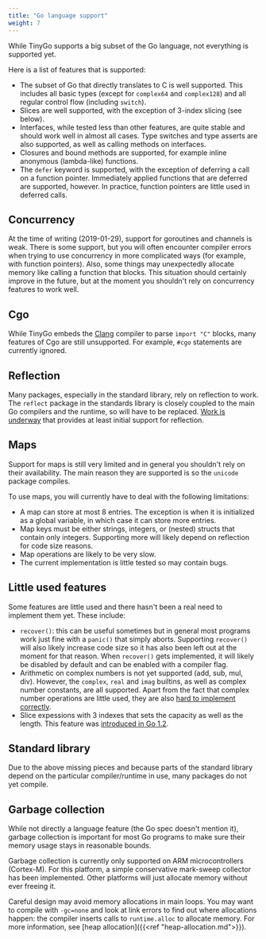 ```yaml
---
title: "Go language support"
weight: 7
---
```


While TinyGo supports a big subset of the Go language, not everything is
supported yet.

Here is a list of features that is supported:

  * The subset of Go that directly translates to C is well supported. This
    includes all basic types (except for `complex64` and `complex128`) and all
    regular control flow (including `switch`).
  * Slices are well supported, with the exception of 3-index slicing (see
    below).
  * Interfaces, while tested less than other features, are quite stable and
    should work well in almost all cases. Type switches and type asserts are
    also supported, as well as calling methods on interfaces.
  * Closures and bound methods are supported, for example inline anonymous
    (lambda-like) functions.
  * The `defer` keyword is supported, with the exception of deferring a call on
    a function pointer. Immediately applied functions that are deferred are
    supported, however. In practice, function pointers are little used in
    deferred calls.

## Concurrency

At the time of writing (2019-01-29), support for goroutines and channels is
weak. There is some support, but you will often encounter compiler errors when
trying to use concurrency in more complicated ways (for example, with function
pointers). Also, some things may unexpectedly allocate memory like calling a
function that blocks. This situation should certainly improve in the future, but
at the moment you shouldn't rely on concurrency features to work well.

## Cgo

While TinyGo embeds the [Clang](https://clang.llvm.org/) compiler to parse
`import "C"` blocks, many features of Cgo are still unsupported. For example,
`#cgo` statements are currently ignored.

## Reflection

Many packages, especially in the standard library, rely on reflection to work.
The `reflect` package in the standards library is closely coupled to the main Go
compilers and the runtime, so will have to be replaced. [Work is
underway](https://github.com/aykevl/tinygo/pull/104) that provides at least
initial support for reflection.

## Maps

Support for maps is still very limited and in general you shouldn't rely on
their availability. The main reason they are supported is so the `unicode`
package compiles.

To use maps, you will currently have to deal with the following limitations:

  * A map can store at most 8 entries. The exception is when it is initialized
    as a global variable, in which case it can store more entries.
  * Map keys must be either strings, integers, or (nested) structs that contain
    only integers. Supporting more will likely depend on reflection for code
    size reasons.
  * Map operations are likely to be very slow.
  * The current implementation is little tested so may contain bugs.

## Little used features

Some features are little used and there hasn't been a real need to implement
them yet. These include:

  * `recover()`: this can be useful sometimes but in general most programs work
    just fine with a `panic()` that simply aborts. Supporting `recover()` will
    also likely increase code size so it has also been left out at the moment
    for that reason. When `recover()` gets implemented, it will likely be
    disabled by default and can be enabled with a compiler flag.
  * Arithmetic on complex numbers is not yet supported (add, sub, mul, div).
    However, the `complex`, `real` and `imag` builtins, as well as complex
    number constants, are all supported. Apart from the fact that complex number
    operations are little used, they are also [hard to implement
    correctly](https://github.com/golang/go/issues/29846).
  * Slice expessions with 3 indexes that sets the capacity as well as the
    length. This feature was [introduced in Go
    1.2](https://tip.golang.org/doc/go1.2#three_index).

## Standard library

Due to the above missing pieces and because parts of the standard library depend
on the particular compiler/runtime in use, many packages do not yet compile.

## Garbage collection

While not directly a language feature (the Go spec doesn't mention it), garbage
collection is important for most Go programs to make sure their memory usage
stays in reasonable bounds.

Garbage collection is currently only supported on ARM microcontrollers
(Cortex-M). For this platform, a simple conservative mark-sweep collector has
been implemented. Other platforms will just allocate memory without ever freeing
it.

Careful design may avoid memory allocations in main loops. You may want to
compile with `-gc=none` and look at link errors to find out where allocations
happen: the compiler inserts calls to `runtime.alloc` to allocate memory. For
more information, see [heap allocation]({{<ref "heap-allocation.md">}}).
